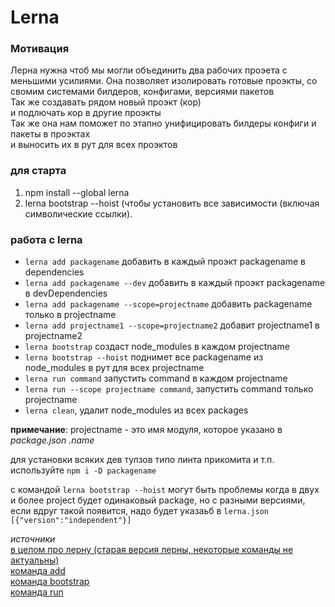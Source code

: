 #  Lerna

### Мотивация
Лерна нужна чтоб мы могли объединить два рабочих проэета с меньшими усилиями.
Она позволяет изолировать готовые проэкты, со свомим системами билдеров, конфигами, версиями пакетов  
Так же создавать рядом новый проэкт (кор)  
и подлючать кор в другие проэкты  
Так же она нам поможет по этапно унифицировать билдеры конфиги и пакеты в проэктах  
и выносить их в рут для всех проэктов  

### для старта
1. npm install --global lerna
2. lerna bootstrap --hoist
(чтобы установить все зависимости (включая символические ссылки).


### работа с lerna
- `lerna add packagename` добавить в каждый проэкт packagename в dependencies
- `lerna add packagename --dev` добавить в каждый проэкт packagename в devDependencies
- `lerna add packagename --scope=projectname` добавить packagename только в projectname
- `lerna add projectname1 --scope=projectname2` добавит projectname1 в projectname2
- `lerna bootstrap` создаст node_modules в каждом projectname
- `lerna bootstrap --hoist` поднимет все packagename из node_modules в рут для всех projectname
- `lerna run command` запустить command в каждом projectname
- `lerna run --scope projectname command`, запустить command только projectname
- `lerna clean`, удалит node_modules из всех packages

__примечание__: projectname - это имя модуля, которое указано в *package.json .name*  

для уcтановки всяких дев тулзов типо линта прикомита и т.п. используйте `npm i -D packagename`  

с командой `lerna bootstrap --hoist` могут быть проблемы когда в двух и более project будет одинаковый package, но с разными версиями, если вдруг такой появится, надо будет указаьб в `lerna.json [{"version":"independent"}]`

*источники*  
[в целом про лерну (старая версия лерны, некоторые команды не актуальны)](https://webdevblog.ru/monorepozitarii-na-primerah-s-ispolzovaniem-lerna-chast-1/)  
[команда add](https://github.com/lerna/lerna/blob/main/commands/add/README.md)  
[команда bootstrap](https://github.com/lerna/lerna/blob/main/commands/bootstrap/README.md)  
[команда run](https://github.com/lerna/lerna/blob/main/commands/run/README.md)
